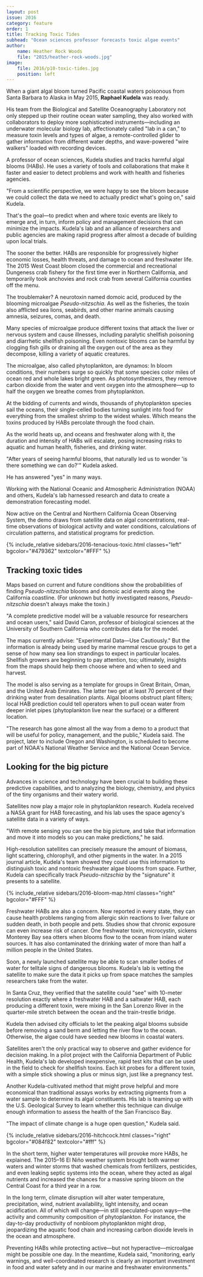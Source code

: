 ```yaml
---
layout: post
issue: 2016
category: feature
order: 1
title: Tracking Toxic Tides
subhead: "Ocean sciences professor forecasts toxic algae events"
author:
    name: Heather Rock Woods
    file: "2015/heather-rock-woods.jpg"
image:
    file: 2016/p10-toxic-tides.jpg
    position: left
---
```


When a giant algal bloom turned Pacific coastal waters poisonous from Santa Barbara to Alaska in May 2015, **Raphael Kudela** was ready.

His team from the Biological and Satellite Oceanography Laboratory not only stepped up their routine ocean water sampling, they also worked with collaborators to deploy more sophisticated instruments&mdash;including an underwater molecular biology lab, affectionately called "lab in a can," to measure toxin levels and types of algae, a remote-controlled glider to gather information from different water depths, and wave-powered "wire walkers" loaded with recording devices.

A professor of ocean sciences, Kudela studies and tracks harmful algal blooms (HABs). He uses a variety of tools and collaborations that make it faster and easier to detect problems and work with health and fisheries agencies.

"From a scientific perspective, we were happy to see the bloom because we could collect the data we need to actually predict what's going on," said Kudela.

That's the goal&mdash;to predict when and where toxic events are likely to emerge and, in turn, inform policy and management decisions that can minimize the impacts. Kudela's lab and an alliance of researchers and public agencies are making rapid progress after almost a decade of building upon local trials.

The sooner the better. HABs are responsible for progressively higher economic losses, health threats, and damage to ocean and freshwater life. The 2015 West Coast bloom closed the commercial and recreational Dungeness crab fishery for the first time ever in Northern California, and temporarily took anchovies and rock crab from several California counties off the menu.

The troublemaker? A neurotoxin named domoic acid, produced by the blooming microalgae _Pseudo-nitzschia_. As well as the fisheries, the toxin also afflicted sea lions, seabirds, and other marine animals causing amnesia, seizures, comas, and death.

Many species of microalgae produce different toxins that attack the liver or nervous system and cause illnesses, including paralytic shellfish poisoning and diarrhetic shellfish poisoning. Even nontoxic blooms can be harmful by clogging fish gills or draining all the oxygen out of the area as they decompose, killing a variety of aquatic creatures.

The microalgae, also called phytoplankton, are dynamos: In bloom conditions, their numbers surge so quickly that some species color miles of ocean red and whole lakes bright green. As photosynthesizers, they remove carbon dioxide from the water and vent oxygen into the atmosphere&mdash;up to half the oxygen we breathe comes from phytoplankton.

At the bidding of currents and winds, thousands of phytoplankton species sail the oceans, their single-celled bodies turning sunlight into food for everything from the smallest shrimp to the widest whales. Which means the toxins produced by HABs percolate through the food chain.

As the world heats up, and oceans and freshwater along with it, the duration and intensity of HABs will escalate, posing increasing risks to aquatic and human health, fisheries, and drinking water.

"After years of seeing harmful blooms, that naturally led us to wonder 'is there something we can do?'" Kudela asked.

He has answered "yes" in many ways.

Working with the National Oceanic and Atmospheric Administration (NOAA) and others, Kudela's lab harnessed research and data to create a demonstration forecasting model.

Now active on the Central and Northern California Ocean Observing System, the demo draws from satellite data on algal concentrations, real-time observations of biological activity and water conditions, calculations of circulation patterns, and statistical programs for prediction.

{% include_relative sidebars/2016-tenacious-toxic.html classes="left" bgcolor="#479362" textcolor="#FFF" %}

## Tracking toxic tides

Maps based on current and future conditions show the probabilities of finding _Pseudo-nitzschia_ blooms and domoic acid events along the California coastline. (For unknown but hotly investigated reasons, _Pseudo-nitzschia_ doesn't always make the toxin.)

"A complete predictive model will be a valuable resource for researchers and ocean users," said David Caron, professor of biological sciences at the University of Southern California who contributes data for the model.

The maps currently advise: "Experimental Data&mdash;Use Cautiously." But the information is already being used by marine mammal rescue groups to get a sense of how many sea lion strandings to expect in particular locales. Shellfish growers are beginning to pay attention, too; ultimately, insights from the maps should help them choose where and when to seed and harvest.

The model is also serving as a template for groups in Great Britain, Oman, and the United Arab Emirates. The latter two get at least 70 percent of their drinking water from desalination plants. Algal blooms obstruct plant filters; local HAB prediction could tell operators when to pull ocean water from deeper inlet pipes (phytoplankton live near the surface) or a different location.

"The research has gone almost all the way from a demo to a product that will be useful for policy, management, and the public," Kudela said. The project, later to include Oregon and Washington, is scheduled to become part of NOAA's National Weather Service and the National Ocean Service.

## Looking for the big picture

Advances in science and technology have been crucial to building these predictive capabilities, and to analyzing the biology, chemistry, and physics of the tiny organisms and their watery world.

Satellites now play a major role in phytoplankton research. Kudela received a NASA grant for HAB forecasting, and his lab uses the space agency's satellite data in a variety of ways.

"With remote sensing you can see the big picture, and take that information and move it into models so you can make predictions," he said.

High-resolution satellites can precisely measure the amount of biomass, light scattering, chlorophyll, and other pigments in the water. In a 2015 journal article, Kudela's team showed they could use this information to distinguish toxic and nontoxic freshwater algae blooms from space. Further, Kudela can specifically track _Pseudo-nitzschia_ by the "signature" it presents to a satellite.

{% include_relative sidebars/2016-bloom-map.html classes="right" bgcolor="#FFF" %}

Freshwater HABs are also a concern. Now reported in every state, they can cause health problems ranging from allergic skin reactions to liver failure or sudden death, in both people and pets. Studies show that chronic exposure can even increase risk of cancer. One freshwater toxin, microcystin, sickens Monterey Bay sea otters when blooms flow to the ocean from inland water sources. It has also contaminated the drinking water of more than half a million people in the United States.

Soon, a newly launched satellite may be able to scan smaller bodies of water for telltale signs of dangerous blooms. Kudela's lab is vetting the satellite to make sure the data it picks up from space matches the samples researchers take from the water.

In Santa Cruz, they verified that the satellite could "see" with 10-meter resolution exactly where a freshwater HAB and a saltwater HAB, each producing a different toxin, were mixing in the San Lorenzo River in the quarter-mile stretch between the ocean and the train-trestle bridge.

Kudela then advised city officials to let the peaking algal blooms subside before removing a sand berm and letting the river flow to the ocean. Otherwise, the algae could have seeded new blooms in coastal waters.

Satellites aren't the only practical way to observe and gather evidence for decision making. In a pilot project with the California Department of Public Health, Kudela's lab developed inexpensive, rapid test kits that can be used in the field to check for shellfish toxins. Each kit probes for a different toxin, with a simple stick showing a plus or minus sign, just like a pregnancy test.

Another Kudela-cultivated method that might prove helpful and more economical than traditional assays works by extracting pigments from a water sample to determine its algal constituents. His lab is teaming up with the U.S. Geological Survey to learn whether this technique can divulge enough information to assess the health of the San Francisco Bay.

"The impact of climate change is a huge open question," Kudela said.

{% include_relative sidebars/2016-hitchcock.html classes="right" bgcolor="#084f82" textcolor="#fff" %}

In the short term, higher water temperatures will provoke more HABs, he explained. The 2015–16 El Niño weather system brought both warmer waters and winter storms that washed chemicals from fertilizers, pesticides, and even leaking septic systems into the ocean, where they acted as algal nutrients and increased the chances for a massive spring bloom on the Central Coast for a third year in a row.

In the long term, climate disruption will alter water temperature, precipitation, wind, nutrient availability, light intensity, and ocean acidification. All of which will change&mdash;in still speculated-upon ways&mdash;the activity and community composition of phytoplankton. For instance, the day-to-day productivity of nonbloom phytoplankton might drop, jeopardizing the aquatic food chain and increasing carbon dioxide levels in the ocean and atmosphere.

Preventing HABs while protecting active&mdash;but not hyperactive&mdash;microalgae might be possible one day. In the meantime, Kudela said, "monitoring, early warnings, and well-coordinated research is clearly an important investment in food and water safety and in our marine and freshwater environments."
